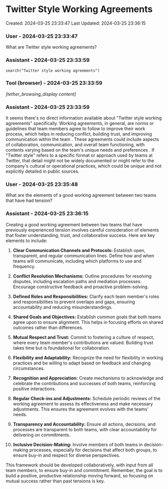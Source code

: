 # Twitter Style Working Agreements

Created: 2024-03-25 23:33:47
Last Updated: 2024-03-25 23:36:15

### User - 2024-03-25 23:33:47

What are Twitter style working agreements?

### Assistant - 2024-03-25 23:33:59

```unknown
search("Twitter style working agreements")
```

### Tool (browser) - 2024-03-25 23:33:59

*[tether_browsing_display content]*

### Assistant - 2024-03-25 23:33:59

It seems there's no direct information available about "Twitter style working agreements" specifically. Working agreements, in general, are norms or guidelines that team members agree to follow to improve their work process, which helps in reducing conflict, building trust, and improving communication within the team . These agreements could include aspects of collaboration, communication, and overall team functioning, with contents varying based on the team's unique needs and preferences . If "Twitter style" refers to a specific format or approach used by teams at Twitter, that detail might not be widely documented or might refer to the company's cultural or operational practices, which could be unique and not explicitly detailed in public sources.

### User - 2024-03-25 23:35:48

What are the elements of a good working agreement between two teams that have had tension?

### Assistant - 2024-03-25 23:36:15

Creating a good working agreement between two teams that have previously experienced tension involves careful consideration of elements that foster understanding, trust, and collaborative success. Here are key elements to include:

1. **Clear Communication Channels and Protocols:** Establish open, transparent, and regular communication lines. Define how and when teams will communicate, including which platforms to use and frequency.

2. **Conflict Resolution Mechanisms:** Outline procedures for resolving disputes, including escalation paths and mediation processes. Encourage constructive feedback and proactive problem-solving.

3. **Defined Roles and Responsibilities:** Clarify each team member's roles and responsibilities to prevent overlaps and gaps, ensuring accountability and reducing misunderstandings.

4. **Shared Goals and Objectives:** Establish common goals that both teams agree upon to ensure alignment. This helps in focusing efforts on shared outcomes rather than differences.

5. **Mutual Respect and Trust:** Commit to fostering a culture of respect, where every team member's contributions are valued. Building trust takes time but is foundational for collaboration.

6. **Flexibility and Adaptability:** Recognize the need for flexibility in working practices and be willing to adapt based on feedback and changing circumstances.

7. **Recognition and Appreciation:** Create mechanisms to acknowledge and celebrate the contributions and successes of both teams, reinforcing positive interactions.

8. **Regular Check-ins and Adjustments:** Schedule periodic reviews of the working agreement to assess its effectiveness and make necessary adjustments. This ensures the agreement evolves with the teams’ needs.

9. **Transparency and Accountability:** Ensure all actions, decisions, and processes are transparent to both teams, with clear accountability for delivering on commitments.

10. **Inclusive Decision-Making:** Involve members of both teams in decision-making processes, especially for decisions that affect both groups, to ensure buy-in and respect for diverse perspectives.

This framework should be developed collaboratively, with input from all team members, to ensure buy-in and commitment. Remember, the goal is to build a positive, productive relationship moving forward, so focusing on mutual success rather than past tensions is key.

